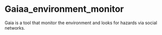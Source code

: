 # Gaiaa_environment_monitor
Gaia is a tool that monitor the environment and looks for hazards via social networks.


